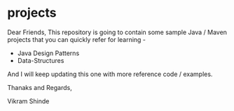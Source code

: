 # projects
Dear Friends,
This repository is going to contain some sample Java / Maven projects that you can quickly refer for learning -
* Java Design Patterns
* Data-Structures

And I will keep updating this one with more reference code / examples.

Thanaks and Regards,

Vikram Shinde
